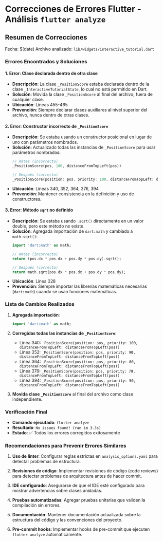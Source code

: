 # Correcciones de Errores Flutter - Análisis `flutter analyze`

## Resumen de Correcciones

Fecha: $(date)
Archivo analizado: `lib/widgets/interactive_tutorial.dart`

### Errores Encontrados y Soluciones

#### 1. **Error: Clase declarada dentro de otra clase**
- **Descripción**: La clase `_PositionScore` estaba declarada dentro de la clase `_InteractiveTutorialState`, lo cual no está permitido en Dart.
- **Solución**: Movida la clase `_PositionScore` al final del archivo, fuera de cualquier clase.
- **Ubicación**: Líneas 455-465
- **Prevención**: Siempre declarar clases auxiliares al nivel superior del archivo, nunca dentro de otras clases.

#### 2. **Error: Constructor incorrecto de `_PositionScore`**
- **Descripción**: Se estaba usando un constructor posicional en lugar de uno con parámetros nombrados.
- **Solución**: Actualizado todas las instancias de `_PositionScore` para usar parámetros nombrados:
  ```dart
  // Antes (incorrecto)
  _PositionScore(pos, 100, distanceFromTopLeft(pos))
  
  // Después (correcto)
  _PositionScore(position: pos, priority: 100, distanceFromTopLeft: distanceFromTopLeft(pos))
  ```
- **Ubicación**: Líneas 340, 352, 364, 376, 394
- **Prevención**: Mantener consistencia en la definición y uso de constructores.

#### 3. **Error: Método `sqrt` no definido**
- **Descripción**: Se estaba usando `.sqrt()` directamente en un valor double, pero este método no existe.
- **Solución**: Agregada importación de `dart:math` y cambiado a `math.sqrt()`:
  ```dart
  import 'dart:math' as math;
  
  // Antes (incorrecto)
  return (pos.dx * pos.dx + pos.dy * pos.dy).sqrt();
  
  // Después (correcto)
  return math.sqrt(pos.dx * pos.dx + pos.dy * pos.dy);
  ```
- **Ubicación**: Línea 328
- **Prevención**: Siempre importar las librerías matemáticas necesarias (`dart:math`) cuando se usan funciones matemáticas.

### Lista de Cambios Realizados

1. **Agregada importación**:
   ```dart
   import 'dart:math' as math;
   ```

2. **Corregidas todas las instancias de `_PositionScore`**:
   - Línea 340: `_PositionScore(position: pos, priority: 100, distanceFromTopLeft: distanceFromTopLeft(pos))`
   - Línea 352: `_PositionScore(position: pos, priority: 90, distanceFromTopLeft: distanceFromTopLeft(pos))`
   - Línea 364: `_PositionScore(position: pos, priority: 80, distanceFromTopLeft: distanceFromTopLeft(pos))`
   - Línea 376: `_PositionScore(position: pos, priority: 70, distanceFromTopLeft: distanceFromTopLeft(pos))`
   - Línea 394: `_PositionScore(position: pos, priority: 50, distanceFromTopLeft: distanceFromTopLeft(pos))`

3. **Movida clase `_PositionScore`** al final del archivo como clase independiente.

### Verificación Final

- **Comando ejecutado**: `flutter analyze`
- **Resultado**: `No issues found! (ran in 3.3s)`
- **Estado**: ✅ Todos los errores corregidos exitosamente

### Recomendaciones para Prevenir Errores Similares

1. **Uso de linter**: Configurar reglas estrictas en `analysis_options.yaml` para detectar problemas de estructura.

2. **Revisiones de código**: Implementar revisiones de código (code reviews) para detectar problemas de arquitectura antes de hacer commit.

3. **IDE configurado**: Asegurarse de que el IDE esté configurado para mostrar advertencias sobre clases anidadas.

4. **Pruebas automatizadas**: Agregar pruebas unitarias que validen la compilación sin errores.

5. **Documentación**: Mantener documentación actualizada sobre la estructura del código y las convenciones del proyecto.

6. **Pre-commit hooks**: Implementar hooks de pre-commit que ejecuten `flutter analyze` automáticamente.